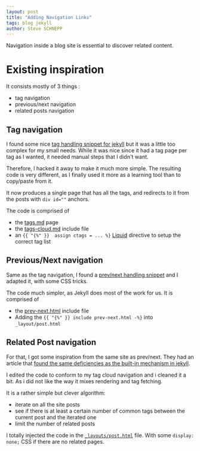 ```yaml
---
layout: post
title: "Adding Navigation Links"
tags: blog jekyll
author: Steve SCHNEPP
---
```


Navigation inside a blog site is essential to discover related content.

# Existing inspiration

It consists mostly of 3 things :

* tag navigation
* previous/next navigation
* related posts navigation

## Tag navigation

I found some nice [tag handling snippet for
jekyll](https://longqian.me/2017/02/09/github-jekyll-tag/) but it was a little
too complex for my small needs.  While it was nice since it had a tag page per
tag as I wanted, it needed manual steps that I didn't want.

Therefore, I hacked it away to make it much more simple. The resulting code is
very different, as I finally used it more as a learning tool than to copy/paste
from it.

It now produces a single page that has all the tags, and redirects to it from
the posts with `div id=""` anchors.

The code is comprised of
* the [tags.md](https://github.com/steveschnepp/blog.pwkf.org/blob/master/tags.md?plain=1) page
* the [tags-cloud.md](https://github.com/steveschnepp/blog.pwkf.org/blob/master/_includes/tags-cloud.md?plain=1) include file
* an `{{ "{%" }}  assign ctags = ... %}` [Liquid](https://jekyllrb.com/docs/liquid/) directive to setup the correct tag list

## Previous/Next navigation

Same as the tag navigation, I found a [prev/next handling snippet](https://blog.webjeda.com/related-post-jekyll/) and I adapted it, with some CSS tricks.

The code much simpler, as Jekyll does most of the work for us. It is
comprised of
* the [prev-next.html](https://github.com/steveschnepp/blog.pwkf.org/blob/master/_includes/prev-next.html) include file
* Adding the `{{ "{%" }} include prev-next.html -%}` into `_layout/post.html`

## Related Post navigation

For that, I got some inspiration from the same site as prev/next. They had
an article that [found the same deficiencies as the built-in mechanism in
jekyll](https://blog.webjeda.com/jekyll-related-posts/).

I edited the code to conform to my tag cloud navigation and i cleaned it a
bit. As i did not like the way it mixes rendering and tag fetching.

It is a rather simple but clever algorithm:
* iterate on all the site posts
* see if there is at least a certain number of common tags between the
  current post and the iterated one
* limit the number of related posts


I totally injected the code in the [`_layouts/post.html`](https://github.com/steveschnepp/blog.pwkf.org/blob/cf1f46bf38774b2214df10d9c4011aed05fd16b7/_layouts/post.html#L38) file. With some
`display: none;` CSS if there are no related pages.

